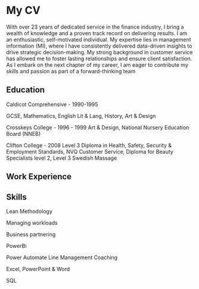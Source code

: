 # My CV
With over 23 years of dedicated service in the finance industry, I bring a wealth of knowledge and a proven track record on delivering results. I am an enthusiastic, self-motivated individual. My expertise lies in management information (MI), where I have consistently delivered data-driven insights to drive strategic decision-making. My strong background in customer service has allowed me to foster lasting relationships and ensure client satisfaction. As I embark on the next chapter of my career, I am eager to contribute my skills and passion as part of a forward-thinking team

## Education
Caldicot Comprehensive - 1990-1995

GCSE,
Mathematics, 
English Lit & Lang, 
History, 
Art & Design 

Crosskeys College - 1996 - 1999
Art & Design, 
National Nursery Education Board (NNEB)

Clifton College - 2008
Level 3 Diploma in Health, Safety, Security & Employment Standards,
NVQ Customer Service,
Diploma for Beauty Specialists level 2,
Level 3 Swedish Massage

## Work Experience

## Skills

Lean Methodology
 
Managing workloads
 
Business partnering
 
PowerBi
 
Power Automate 
Line Management 
Coaching
 
Excel, PowerPoint & Word
 
SQL
 

